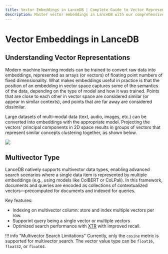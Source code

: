 ```yaml
---
title: Vector Embeddings in LanceDB | Complete Guide to Vector Representations
description: Master vector embeddings in LanceDB with our comprehensive guide. Learn how to convert raw data into vector representations and understand the power of semantic similarity in vector space.
---
```


# **Vector Embeddings in LanceDB**

## **Understanding Vector Representations**

Modern machine learning models can be trained to convert raw data into embeddings, represented as arrays (or vectors) of floating point numbers of fixed dimensionality. What makes embeddings useful in practice is that the position of an embedding in vector space captures some of the semantics of the data, depending on the type of model and how it was trained. Points that are close to each other in vector space are considered similar (or appear in similar contexts), and points that are far away are considered dissimilar.

Large datasets of multi-modal data (text, audio, images, etc.) can be converted into embeddings with the appropriate model. Projecting the vectors' principal components in 2D space results in groups of vectors that represent similar concepts clustering together, as shown below.

![](/assets/docs/embedding_intro.png)

## Multivector Type

LanceDB natively supports multivector data types, enabling advanced search scenarios where 
a single data item is represented by multiple embeddings (e.g., using models like ColBERT 
or CoLPali). In this framework, documents and queries are encoded as collections of 
contextualized vectors—precomputed for documents and indexed for queries.

Key features:
- Indexing on multivector column: store and index multiple vectors per row.
- Supporint query being a single vector or multiple vectors
- Optimized search performance with [XTR](https://arxiv.org/abs/2501.17788) with improved recall.

!!! info "Multivector Search Limitations"
    Currently, only the `cosine` metric is supported for multivector search. 
    The vector value type can be `float16`, `float32`, or `float64`.